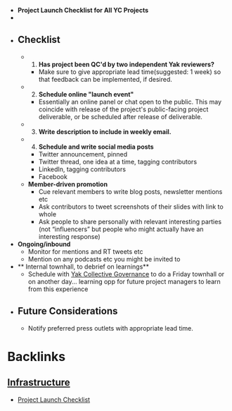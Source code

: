 - __Project Launch Checklist for All YC Projects__
- 
- ## Checklist
    - 1. **Has project been QC'd by two independent Yak reviewers?**
        - Make sure to give appropriate lead time(suggested: 1 week) so that feedback can be implemented, if desired. 
    - 2. **Schedule online "launch event"**
        - Essentially an online panel or chat open to the public. This may coincide with release of the project's public-facing project deliverable, or be scheduled after release of deliverable.
    - 3. **Write description to include in weekly email.**
    - 4. **Schedule and write social media posts**
        - Twitter announcement, pinned
        - Twitter thread, one idea at a time, tagging contributors
        - LinkedIn, tagging contributors
        - Facebook
    - **Member-driven promotion**
        - Cue relevant members to write blog posts, newsletter mentions etc 
        - Ask contributors to tweet screenshots of their slides with link to whole
        - Ask people to share personally with relevant interesting parties (not “influencers” but people who might actually have an interesting response) 
- **Ongoing/inbound**
    - Monitor for mentions and RT tweets etc
    - Mention on any podcasts etc you might be invited to
- ** Internal townhall, to debrief on learnings**
    - Schedule with [Yak Collective Governance](<Yak Collective Governance.md>) to do a Friday townhall or on another day... learning opp for future project managers to learn from this experience
- ## Future Considerations
    - Notify preferred press outlets with appropriate lead time.

# Backlinks
## [Infrastructure](<Infrastructure.md>)
- [Project Launch Checklist](<Project Launch Checklist.md>)

